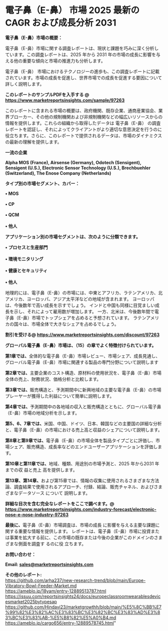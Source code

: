 # 電子鼻（E-鼻） 市場 2025 最新の CAGR および成長分析 2031

<strong><b>電子鼻（E-鼻）市場の概要：</b></strong>

電子鼻（E-鼻）市場に関する調査レポートは、現状と課題を巧みに深く分析しています。この調査レポートは、2025 年から 2031 年の市場の成長に影響を与える他の重要な傾向と市場の推進力も分析します。

電子鼻（E-鼻） 市場におけるテクノロジーの進歩も、この調査レポートに記載されています。市場の成長を促進し、世界市場での成長を促進する要因について詳しく説明します。

<strong>このレポートのサンプルPDFを入手する @ <a href=https://www.marketreportsinsights.com/sample/97263>https://www.marketreportsinsights.com/sample/97263</a></strong>

このレポートに含まれる市場の概要は、政府機関、既存企業、通商産業協会、業界ブローカー、その他の規制機関および非規制機関などの幅広いリソースからの情報を提供します。これらの組織から取得したデータは 電子鼻（E-鼻） の調査レポートを認証し、それによってクライアントがより適切な意思決定を行うのに役立ちます。さらに、このレポートで提供されるデータは、市場のダイナミクスの最新の理解を提供します。

<strong>一流の企業</strong>

<strong><b>Alpha MOS (France), Airsense (Germany), Odotech (Sensigent), Sensigent (U.S.), Electronic Sensor Technology (U.S.), Brechbuehler (Switzerland), The Enose Company (Netherlands)</b></strong>

<strong><b>タイプ別の市場セグメント、カバー：</b></strong>

<strong>• MOS<br><br>• CP<br><br>• QCM<br><br>• 他人</strong>

<strong><b>アプリケーション別の市場セグメントは、次のように分類できます。</b></strong>

<strong>• プロセスと生産部門<br><br>• 環境モニタリング<br><br>• 健康とセキュリティ<br><br>• 他人</strong>

 地理的には、電子鼻（E-鼻）の市場には、中東とアフリカ、ラテンアメリカ、北アメリカ、ヨーロッパ、アジア太平洋などの地域が含まれます。 ヨーロッパは、今後数年で高い成長を示すでしょう。 インドと中国も同様に目覚ましい成長を示し、それによって雇用数が増加します。 一方、北米は、今後数年間で電子鼻（E-鼻）市場でトップシェアを占めると予想されています。 ラテンアメリカの国々は、市場全体で大きなシェアを占めるでしょう。

<strong>割引を受ける@ <a href=https://www.marketreportsinsights.com/discount/97263>https://www.marketreportsinsights.com/discount/97263</a></strong>

<strong><b>グローバル電子鼻（E-鼻）市場は、（15）の章でよく特徴付けられています。</b></strong>

<strong><b>第</b></strong><strong><b>1章では、</b></strong>全体的な電子鼻（E-鼻）市場レビュー、市場シェア、成長見通し、グローバル電子鼻（E-鼻）市場に関連する製品の専門分野について説明します

<strong><b>第2章では、</b></strong>主要企業のコスト構造、原材料の使用状況を、電子鼻（E-鼻）市場全体の売上、財務状況、価格分析と比較します。

<strong><b>第3章では、</b></strong>販売構造と、予測期間中に新興地域の主要な電子鼻（E-鼻）の市場プレーヤーが獲得した利益について簡単に説明します。

<strong><b>第4章では、</b></strong>予測期間中の各地域の収入と販売構造とともに、グローバル電子鼻（E-鼻）市場の地域分析を示します。

<strong><b>第5、6、7章では、</b></strong>米国、中国、ドイツ、日本、韓国などの主要国の詳細な分析と、電子鼻（E-鼻）の市場における売上高と収益のシェアについて説明します。

<strong><b>第8章と第9章では、</b></strong>電子鼻（E-鼻）の市場全体を製品タイプごとに評価し、市場シェア、販売構造、成長率などのエンドユーザーアプリケーションを評価します。

<strong><b>第10章と第11章では、</b></strong>地域、種類、用途別の市場予測と、2025 年から2031 年までの収 益と売上 高を提供します。

<strong><b>第13章、第14章、</b></strong>および第15章では、情報の収集に使用されるさまざまな方法論、調査結果で使用されるアプローチ、付録、結論、販売チャネル、およびさまざまなデータソース について 説明します。

<strong>詳細な目次を含む完全なレポートをここで調べます。@ <a href=https://www.marketreportsinsights.com/industry-forecast/electronic-nose-e-nose-industry-97263>https://www.marketreportsinsights.com/industry-forecast/electronic-nose-e-nose-industry-97263</a></strong>

<strong><b>最後に、</b></strong>電子鼻（E-鼻）市場調査は、市場の成長 に影響を</a>与える主要な課題に関する重要な情報を提供します。 レポートは、電子鼻（E-鼻）市場に投資または事業を拡大する前に、この市場の既存または今後の企業がこのドメインのさまざまな側面を調査す るのに役 立ちます。

<strong><b>お問い合わせ：</b></strong>

<strong>Email: </strong><a href=mailto:sales@marketreportsinsights.com><strong>sales@marketreportsinsights.com</strong></a>

<strong>その他のレポート:</strong>
<br>
<a href=https://github.com/arha237/new-research-trend/blob/main/Europe-Vibratory-Bowl-Feeder-Market.md>https://github.com/arha237/new-research-trend/blob/main/Europe-Vibratory-Bowl-Feeder-Market.md</a>
<br>
<a href=https://ameblo.jp/18yam/entry-12889513787.html>https://ameblo.jp/18yam/entry-12889513787.html</a>
<br>
<a href=https://issuu.com/reportsinsights24/docs/europeclassroomwearablesdevicesmarket2025bytypesap>https://issuu.com/reportsinsights24/docs/europeclassroomwearablesdevicesmarket2025bytypesap</a>
<br>
<a href=https://github.com/Hindavi23/marketgrowthh/blob/main/%E5%8C%BB%E7%99%82%E3%82%AC%E3%83%BC%E3%82%BC%E3%83%AD%E3%83%BC%E3%83%AB-%E5%B8%82%E5%A0%B4.md>https://github.com/Hindavi23/marketgrowthh/blob/main/%E5%8C%BB%E7%99%82%E3%82%AC%E3%83%BC%E3%82%BC%E3%83%AD%E3%83%BC%E3%83%AB-%E5%B8%82%E5%A0%B4.md</a>
<br>
<a href=https://ameblo.jp/cargo656/entry-12889578745.html>https://ameblo.jp/cargo656/entry-12889578745.html</a>"
